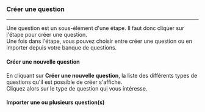 ### Créer une question

---

Une question est un sous-élément d'une étape. Il faut donc cliquer sur l'étape pour créer une question.   
Une fois dans l'étape, vous pouvez choisir entre créer une question ou en importer depuis votre banque de questions.

#### Créer une nouvelle question

En cliquant sur **Créer une nouvelle question**, la liste des différents types de questions qu'il est possible de créer s'affiche.   
Cliquez alors sur le type de question qui vous intéresse.

#### Importer une ou plusieurs question(s)



